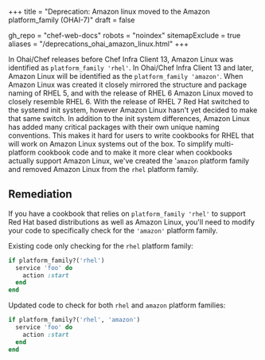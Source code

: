 +++
title = "Deprecation: Amazon linux moved to the Amazon platform_family (OHAI-7)"
draft = false

gh_repo = "chef-web-docs"
robots = "noindex"
sitemapExclude = true
aliases = "/deprecations_ohai_amazon_linux.html"
+++

In Ohai/Chef releases before Chef Infra Client 13, Amazon Linux was
identified as `platform_family 'rhel'`. In Ohai/Chef Infra Client 13 and
later, Amazon Linux will be identified as the
`platform_family 'amazon'`. When Amazon Linux was created it closely
mirrored the structure and package naming of RHEL 5, and with the
release of RHEL 6 Amazon Linux moved to closely resemble RHEL 6. With
the release of RHEL 7 Red Hat switched to the systemd init system,
however Amazon Linux hasn't yet decided to make that same switch. In
addition to the init system differences, Amazon Linux has added many
critical packages with their own unique naming conventions. This makes
it hard for users to write cookbooks for RHEL that will work on
Amazon Linux systems out of the box. To simplify multi-platform
cookbook code and to make it more clear when cookbooks actually support
Amazon Linux, we've created the '`amazon` platform family and removed
Amazon Linux from the `rhel` platform family.

## Remediation

If you have a cookbook that relies on `platform_family 'rhel'` to
support Red Hat based distributions as well as Amazon Linux, you'll need
to modify your code to specifically check for the `'amazon'` platform
family.

Existing code only checking for the `rhel` platform family:

```ruby
if platform_family?('rhel')
  service 'foo' do
    action :start
  end
end
```

Updated code to check for both `rhel` and `amazon` platform families:

```ruby
if platform_family?('rhel', 'amazon')
  service 'foo' do
    action :start
  end
end
```
